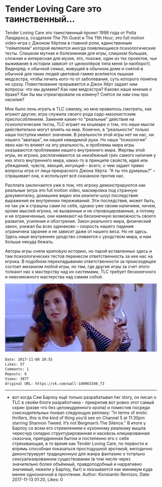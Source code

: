 # Tender Loving Care это таинственный...

Tender Loving Care это таинственный проект 1998 года от Роба Ландероса, создателя The 7th Guest и The 11th Hour; это full motion video-игра с Джоном Хёртом в главной роли, единственным “геймплеем” которой являются иногда появляющиеся психологические тесты. Слишком мутная и болезненная для игры, слишком большая, сложная и интересная для музея, это, похоже, один из тех проектов, чье выживание в истории зависит от щелкопёров типа меня (и наоборот). Видеоряд: к обычной семье, живущей в обычном доме и снятой в обычной для таких людей цветовой гамме вселяется пышная медсестра, чтобы лечить кого-то от заболевания, суть которого понятна не сразу. Повествование прерывается и Джон Хёрт задает нам вопросы: что мы думаем? Как нам медсестра? Каково наше мнение о браке? Как бы мы отреагировали на измену? Снятся ли нам сны про насилие?

Мне было лень играть в TLC самому, но мне нравилось смотреть, как играют другие; игра служила своего рода садо-мазохистским приспособлением. Заменяя какие-то “реальные” действия на психологические тесты, TLC играет на кошмаре о том, что наши мысли действительно могут влиять на мир. Конечно, в “реальности” только наши поступки имеют значения. В реальности этой игры нет ни нас, ни нашего “аватара”, ни нашей невидимой руки. Но наша “психология” явно как-то влияет на эту реальность, и проблемы мира игры оказываются проблемами нашего внутреннего мира. Жертвы этой игры, ее игроки, расплачиваются за неизбежный грех самого наличия у них этого внутреннего мира, каких-то в принципе свойств, идей или убеждений, чувств, эмоций, интуиций – всего, о чем задает прямо вопросы игра от лица прекрасного Джона Хёрта. “А ты что думаешь?” – спрашивает она, и использует всё сказанное против нас.

Расплата заключается уже в том, что игроку демонстрируются как реальные (игра это full motion video, маскировка под странную документалку, домашнее видео или реалити-шоу) последствия выражения ее внутренних переживаний. Эти последствия, может быть, не так уж и страшны сами по себе, однако уже своим наличием, ничем, кроме мыслей игрока, не вызванные и не спровоцированные, а потому и не ограниченные, они намекают на бесконечную возможность своего развития, усиления и обострения. Закон реального мира, физический закон, унижал бы всех одинаково – скорость нашего падения ограничена заранее и не зависит даже от нашего веса. Но не здесь. Здесь наше внутреннее уродство сливается с уродством мира, и нам больше некуда бежать.

Авторы игры сняли криповую историю, но парой вставленных здесь и там психологических тестов перенесли ответственность за нее нас на игрока. В подобном перекладывании ответственности за происходящее состоит механизм любой игры, но там, где другие игры за счет этого толкают нас к мастерству над их системами, TLC требует бесконечного и невозможного мастерства над самим собой.

![](attachments/456239062.jpg)

    Date: 2017-11-08 20:55
    Likes: 57
    Comments: 1
    Reposts: 6
    Views: 3877
    Original URL: https://vk.com/wall-140963346_73



--------------------

  * вот когда Сэм Барлоу ещё только разрабатывал her story, он писал о TLC в своём блоге разработчика - прикрепив вот ровно этот самый скрин (разве что без целомудренного кропа) и поместив посреди снисходительных похвал следующую реплику: "In terms of erotic thrillers, this is the kind of thing you’d see on Channel 5 at 11:30pm starring Shannon Tweed. It’s not Bergman’s The Silence." В итоге у Барлоу со всем его стремлением к кухонному реализму вышла чересчур складно структурированная и насквозь клишированная сказочка, припудренная бытом и постепенно его с себя стряхивающая, в то время как Tender Loving Care, по первости и впрямь способная показаться простодушной эротикой, методично деконструирует традиционную для жанра фантазию о тотально сексуализированном существовании (в том числе через значительно более объёмный, правдоподобный и нарративно значимый, нежели у Барлоу, быт) и оказывается как минимум куда менее однозначной в прочтении.
    Author: Konstantin Remizov, Date: 2017-11-13 01:20, Likes: 0


